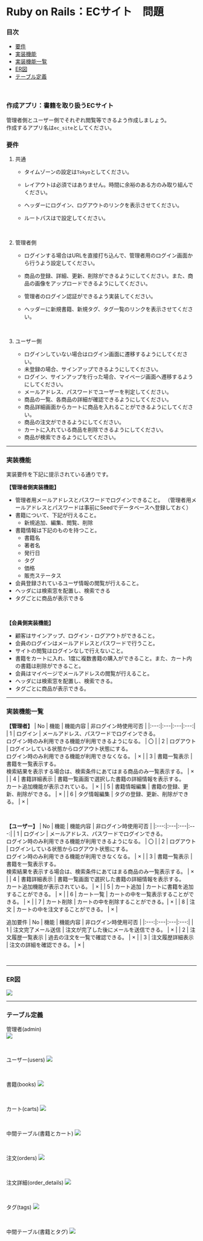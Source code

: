 # Ruby on Rails：ECサイト　問題

### 目次
 - [要件](#要件)
 - [実装機能](#実装機能)
 - [実装機能一覧](#実装機能一覧)
 - [ER図](#er図)
 - [テーブル定義](#テーブル定義)

<br />

### 作成アプリ：書籍を取り扱うECサイト  

管理者側とユーザー側でそれぞれ閲覧等できるよう作成しましょう。  
作成するアプリ名は`ec_site`としてください。  
 
 
### 要件  

1. 共通
   + タイムゾーンの設定は`Tokyo`としてください。  
   + レイアウトは必須ではありません。時間に余裕のある方のみ取り組んでください。
   + ヘッダーにログイン、ログアウトのリンクを表示させてください。
   + ルートパスはで設定してください。  

     <br>

1. 管理者側  
   + ログインする場合はURLを直接打ち込んで、管理者用のログイン画面から行うよう設定してください。  
   + 商品の登録、詳細、更新、削除ができるようにしてください。また、商品の画像をアップロードできるようにしてください。  
   + 管理者のログイン認証ができるよう実装してください。  
   + ヘッダーに新規書籍、新規タグ、タグ一覧のリンクを表示させてください。

     <br>
    
1. ユーザー側  
   + ログインしていない場合はログイン画面に遷移するようにしてください。  
   + 未登録の場合、サインアップできるようにしてください。  
   + ログイン、サインアップを行った場合、マイページ画面へ遷移するようにしてください。  
   + メールアドレス、パスワードでユーザーを判定してください。  
   + 商品の一覧、各商品の詳細が確認できるようにしてください。    
   + 商品詳細画面からカートに商品を入れることができるようにしてください。  
   + 商品の注文ができるようにしてください。  
   + カートに入れている商品を削除できるようにしてください。  
   + 商品が検索できるようにしてください。  

       
---

### 実装機能
実装要件を下記に提示されている通りです。  

__【管理者側実装機能】__
+ 管理者用メールアドレスとパスワードでログインできること。
（管理者用メールアドレスとパスワードは事前にSeedでデータベースへ登録しておく）
+ 書籍について、下記が行えること。
   + 新規追加、編集、閲覧、削除
+ 書籍情報は下記のものを持つこと。
   + 書籍名
   + 著者名
   + 発行日
   + タグ
   + 価格
   + 販売ステータス
+ 会員登録されているユーザ情報の閲覧が行えること。
+ ヘッダには検索窓を配置し、検索できる
+ タグごとに商品が表示できる

<br>

__【会員側実装機能】__
+ 顧客はサインアップ、ログイン・ログアウトができること。
+ 会員のログインはメールアドレスとパスワードで行うこと。
+ サイトの閲覧はログインなしで行えないこと。
+ 書籍をカートに入れ、1度に複数書籍の購入ができること。また、カート内の書籍は削除ができること。
+ 会員はマイページでメールアドレスの閲覧が行えること。
+ ヘッダには検索窓を配置し、検索できる。
+ タグごとに商品が表示できる。

---

### 実装機能一覧  

 __【管理者】__
 | No | 機能 | 機能内容 | 非ログイン時使用可否 |
 |:---:|:---|:---|:---:|
 | 1 | ログイン | メールアドレス、パスワードでログインできる。<br>ログイン時のみ利用できる機能が利用できるようになる。 | 〇 |
 | 2 | ログアウト | ログインしている状態からログアウト状態にする。<br>ログイン時のみ利用できる機能が利用できなくなる。 | × |
 | 3 | 書籍一覧表示 | 書籍を一覧表示する。<br>検索結果を表示する場合は、検索条件にあてはまる商品のみ一覧表示する。 | × |
 | 4 | 書籍詳細表示 | 書籍一覧画面で選択した書籍の詳細情報を表示する。<br>カート追加機能が表示されている。 | × |
 | 5 | 書籍情報編集 | 書籍の登録、更新、削除ができる。 | × |
 | 6 | タグ情報編集 | タグの登録、更新、削除ができる。 | × |

 <br>

 __【ユーザー】__
 | No | 機能 | 機能内容 | 非ログイン時使用可否 |
 |:---:|:---|:---|:---:|
 | 1 | ログイン | メールアドレス、パスワードでログインできる。<br>ログイン時のみ利用できる機能が利用できるようになる。 | 〇 |
 | 2 | ログアウト | ログインしている状態からログアウト状態にする。<br>ログイン時のみ利用できる機能が利用できなくなる。 | × |
 | 3 | 書籍一覧表示 | 書籍を一覧表示する。<br>検索結果を表示する場合は、検索条件にあてはまる商品のみ一覧表示する。 | × |
 | 4 | 書籍詳細表示 | 書籍一覧画面で選択した書籍の詳細情報を表示する。<br>カート追加機能が表示されている。 | × |
 | 5 | カート追加 | カートに書籍を追加することができる。 | × |
 | 6 | カート一覧 | カートの中を一覧表示することができる。 | × |
 | 7 | カート削除 | カートの中を削除することができる。| × |
 | 8 | 注文 | カートの中を注文することができる。 | × |


 追加要件
 | No | 機能 | 機能内容 | 非ログイン時使用可否 |
 |:---:|:---|:---|:---:|
 | 1 | 注文完了メール送信 | 注文が完了した後にメールを送信できる。 | × |
 | 2 | 注文履歴一覧表示 | 過去の注文を一覧で確認できる。 | × |
 | 3 | 注文履歴詳細表示 | 注文の詳細を確認できる。 | × |

<br>

---

### ER図  

<img src="images/RoR_ECサイト_問題/ER図.png" >  

<br>

---

### テーブル定義  

管理者(admin)  
<img src="images/RoR_ECサイト_問題/テーブル定義_admin.png" >

  <br>



ユーザー(users)
<img src="images/RoR_ECサイト_問題/テーブル定義_users.png" >

  <br>



書籍(books)
<img src="images/RoR_ECサイト_問題/テーブル定義_books.png" >

  <br>



カート(carts)
<img src="images/RoR_ECサイト_問題/テーブル定義_carts.png" >

  <br>



中間テーブル(書籍とカート)
<img src="images/RoR_ECサイト_問題/テーブル定義_line_items.png" >

  <br>


注文(orders)
<img src="images/RoR_ECサイト_問題/テーブル定義_orders.png" >

  <br>



注文詳細(order_details)
<img src="images/RoR_ECサイト_問題/テーブル定義_order_details.png" >

   <br>



タグ(tags)
<img src="images/RoR_ECサイト_問題/テーブル定義_tags.png" >

  <br>



中間テーブル(書籍とタグ)
<img src="images/RoR_ECサイト_問題/テーブル定義_taggings.png" >